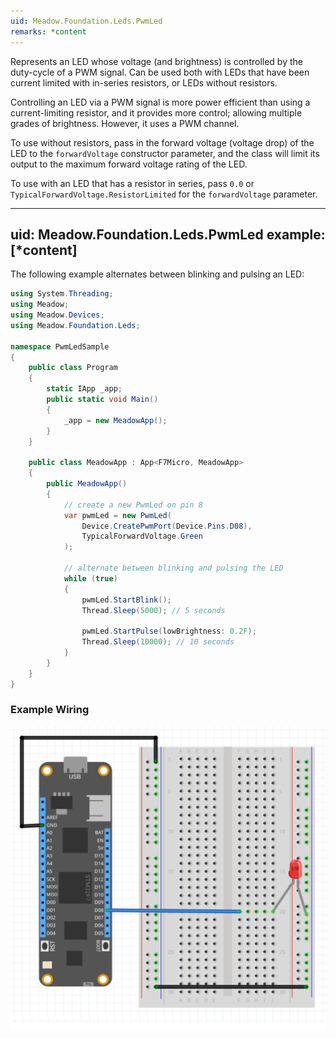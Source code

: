 ```yaml
---
uid: Meadow.Foundation.Leds.PwmLed
remarks: *content
---
```


Represents an LED whose voltage (and brightness) is controlled by the duty-cycle of a PWM signal. Can be used both with LEDs that have been current limited with in-series resistors, or LEDs without resistors.

Controlling an LED via a PWM signal is more power efficient than using a current-limiting resistor, and it provides more control; allowing multiple grades of brightness. However, it uses a PWM channel.

To use without resistors, pass in the forward voltage (voltage drop) of the LED to the `forwardVoltage` constructor parameter, and the class will limit its output to the maximum forward voltage rating of the LED.

To use with an LED that has a resistor in series, pass `0.0` or `TypicalForwardVoltage.ResistorLimited` for the `forwardVoltage` parameter.

---
uid: Meadow.Foundation.Leds.PwmLed
example: [*content]
---

The following example alternates between blinking and pulsing an LED:

```csharp
using System.Threading;
using Meadow;
using Meadow.Devices;
using Meadow.Foundation.Leds;

namespace PwmLedSample
{
    public class Program
    {
        static IApp _app;
        public static void Main()
        {
            _app = new MeadowApp();
        }
    }

    public class MeadowApp : App<F7Micro, MeadowApp>
    {
        public MeadowApp()
        {
            // create a new PwmLed on pin 8
            var pwmLed = new PwmLed(
                Device.CreatePwmPort(Device.Pins.D08),
                TypicalForwardVoltage.Green
            );

            // alternate between blinking and pulsing the LED 
            while (true)
            {
                pwmLed.StartBlink();
                Thread.Sleep(5000); // 5 seconds

                pwmLed.StartPulse(lowBrightness: 0.2F);
                Thread.Sleep(10000); // 10 seconds
            }
        }
    }
}
```

### Example Wiring

![](../../API_Assets/Meadow.Foundation.Leds.PwmLed/PwmLed.svg)
